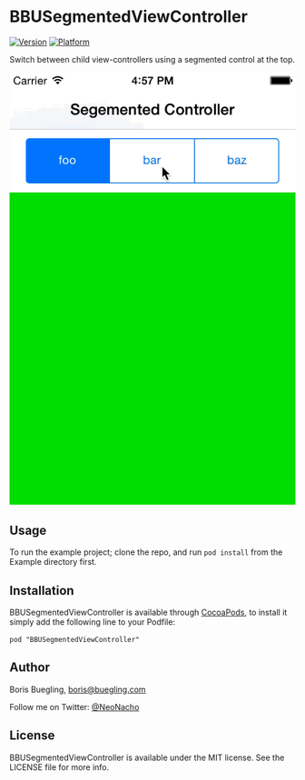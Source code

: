 # BBUSegmentedViewController

[![Version](http://cocoapod-badges.herokuapp.com/v/BBUSegmentedViewController/badge.png)](http://cocoadocs.org/docsets/BBUSegmentedViewController)
[![Platform](http://cocoapod-badges.herokuapp.com/p/BBUSegmentedViewController/badge.png)](http://cocoadocs.org/docsets/BBUSegmentedViewController)

Switch between child view-controllers using a segmented control at the top.

![](animated.gif)

## Usage

To run the example project; clone the repo, and run `pod install` from the Example directory first.

## Installation

BBUSegmentedViewController is available through [CocoaPods](http://cocoapods.org), to install
it simply add the following line to your Podfile:

    pod "BBUSegmentedViewController"

## Author

Boris Buegling, boris@buegling.com

Follow me on Twitter: [@NeoNacho](https://twitter.com/NeoNacho)

## License

BBUSegmentedViewController is available under the MIT license. See the LICENSE file for more info.

